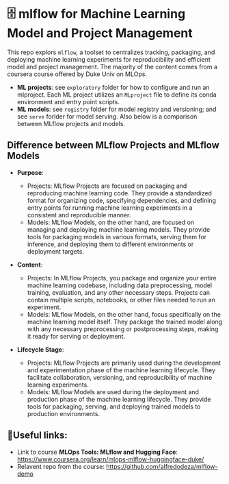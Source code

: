 # 🗄️ mlflow for Machine Learning Model and Project Management

This repo explors `mlflow`, a toolset to centralizes tracking, packaging, and deploying machine learning experiments for reproducibility and efficient model and project management. The majority of the content comes from a coursera course offered by Duke Univ on MLOps. 

* **ML projects**: see `exploratory` folder for how to configure and run an mlproject. Each ML project utilizes an `MLproject` file to define its conda environment and entry point scripts. 
* **ML models**: see `registry` folder for model registry and versioning; and see `serve` forlder for model serving. Also below is a comparison between MLflow projects and models. 

## Difference between MLflow Projects and MLflow Models

- **Purpose**:
    - Projects: MLflow Projects are focused on packaging and reproducing machine learning code. They provide a standardized format for organizing code, specifying dependencies, and defining entry points for running machine learning experiments in a consistent and reproducible manner.
    - Models: MLflow Models, on the other hand, are focused on managing and deploying machine learning models. They provide tools for packaging models in various formats, serving them for inference, and deploying them to different environments or deployment targets.

- **Content**:
    - Projects: In MLflow Projects, you package and organize your entire machine learning codebase, including data preprocessing, model training, evaluation, and any other necessary steps. Projects can contain multiple scripts, notebooks, or other files needed to run an experiment.
    - Models: MLflow Models, on the other hand, focus specifically on the machine learning model itself. They package the trained model along with any necessary preprocessing or postprocessing steps, making it ready for serving or deployment.
    
- **Lifecycle Stage**:
    - Projects: MLflow Projects are primarily used during the development and experimentation phase of the machine learning lifecycle. They facilitate collaboration, versioning, and reproducibility of machine learning experiments.
    - Models: MLflow Models are used during the deployment and production phase of the machine learning lifecycle. They provide tools for packaging, serving, and deploying trained models to production environments.

## 🔗Useful links:

* Link to course **MLOps Tools: MLflow and Hugging Face**: https://www.coursera.org/learn/mlops-mlflow-huggingface-duke/
* Relavent repo from the course: https://github.com/alfredodeza/mlflow-demo


